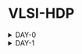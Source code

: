 # VLSI-HDP

<details><summary> DAY-0  </summary> 

 ## DAY-0 

### Installed 3 tools 

> Yosys

![Screenshot 2022-11-28 at 12 36 01 PM](https://user-images.githubusercontent.com/43700789/204221443-15077ff4-6a19-4b8e-b3c8-821b1cd0babd.png)


> OpenSTA

![Screenshot 2022-11-28 at 12 41 19 PM](https://user-images.githubusercontent.com/43700789/204221544-23cc55c9-8fe7-46a2-89b6-0aa16762eb3b.png)

> ngspice

![Screenshot 2022-11-28 at 12 33 57 PM](https://user-images.githubusercontent.com/43700789/204221644-f8da8de4-9884-473a-b2d8-a6a96e09ce5b.png)

</details>

<details><summary> DAY-1  </summary> 

 # Introduction to Verilog RTL design and Synthesis
 
### Intro to open-source simulator iverilog
 - Simulator 
 - Testbench
<img width="1259" alt="Screenshot 2022-11-28 at 1 33 35 PM" src="https://user-images.githubusercontent.com/43700789/204224989-86daa03e-847c-433c-bbc9-dbc2bd52e9cb.png">

### Installation of Iverilog and gtkwave using command line

### Introduction to Yosys and Logic synthesis
-  RTL to gate level translation 
-  We also understood how the design is converted into gates and the connections are made 
-  Brief about netlist and how it can be simulated in the Yosys
<img width="1277" alt="Screenshot 2022-12-02 at 6 36 36 PM" src="https://user-images.githubusercontent.com/43700789/205365752-d7be974c-d719-4dfb-836c-a212de500b64.png">

## Day-1 Lab

- Colned a repo from Kunalg123- Guithub and deployed it in Yosys. 
- We worked on good_mux and created a netlist using the tools mentioned 

> [Simplified netlist generated using Yosys]

<img width="936" alt="Screenshot 2022-12-02 at 10 50 44 PM" src="https://user-images.githubusercontent.com/43700789/205368211-430f816b-0ef5-4fe3-ad5d-593f7c35a043.png"> 





